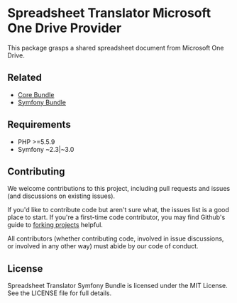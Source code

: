 Spreadsheet Translator Microsoft One Drive Provider
========================

This package grasps a shared spreadsheet document from Microsoft One Drive.

Related
------------

  - <a href="https://github.com/samuelvi/spreadsheet-translator-core">Core Bundle</a>
  - <a href="https://github.com/samuelvi/spreadsheet-translator-symfony-bundle">Symfony Bundle</a>


Requirements
------------

  * PHP >=5.5.9
  * Symfony ~2.3|~3.0



Contributing
------------

We welcome contributions to this project, including pull requests and issues (and discussions on existing issues).

If you'd like to contribute code but aren't sure what, the issues list is a good place to start. If you're a first-time code contributor, you may find Github's guide to <a href="https://guides.github.com/activities/forking/">forking projects</a> helpful.

All contributors (whether contributing code, involved in issue discussions, or involved in any other way) must abide by our code of conduct.

License
-------

Spreadsheet Translator Symfony Bundle is licensed under the MIT License. See the LICENSE file for full details.